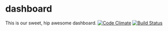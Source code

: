 # dashboard
This is our sweet, hip awesome dashboard.
[![Code Climate](https://codeclimate.com/github/forwoodb/dashboard/badges/gpa.svg)](https://codeclimate.com/github/forwoodb/dashboard)
[![Build Status](https://travis-ci.org/forwoodb/dashboard.svg?branch=master)](https://travis-ci.org/forwoodb/dashboard)
